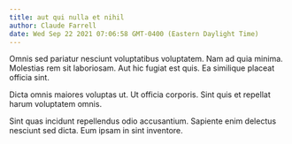 ```yaml
---
title: aut qui nulla et nihil
author: Claude Farrell
date: Wed Sep 22 2021 07:06:58 GMT-0400 (Eastern Daylight Time)
---
```

Omnis sed pariatur nesciunt voluptatibus voluptatem. Nam ad quia minima. Molestias rem sit laboriosam. Aut hic fugiat est quis. Ea similique placeat officia sint.

 Dicta omnis maiores voluptas ut. Ut officia corporis. Sint quis et repellat harum voluptatem omnis.

 Sint quas incidunt repellendus odio accusantium. Sapiente enim delectus nesciunt sed dicta. Eum ipsam in sint inventore.